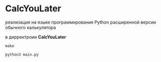 # CalcYouLater
реализация на языке программирования Python расширенной версии обычного калькулятора

в дирректроии <b> CalcYouLater </b>

```make```

```python3 main.py```